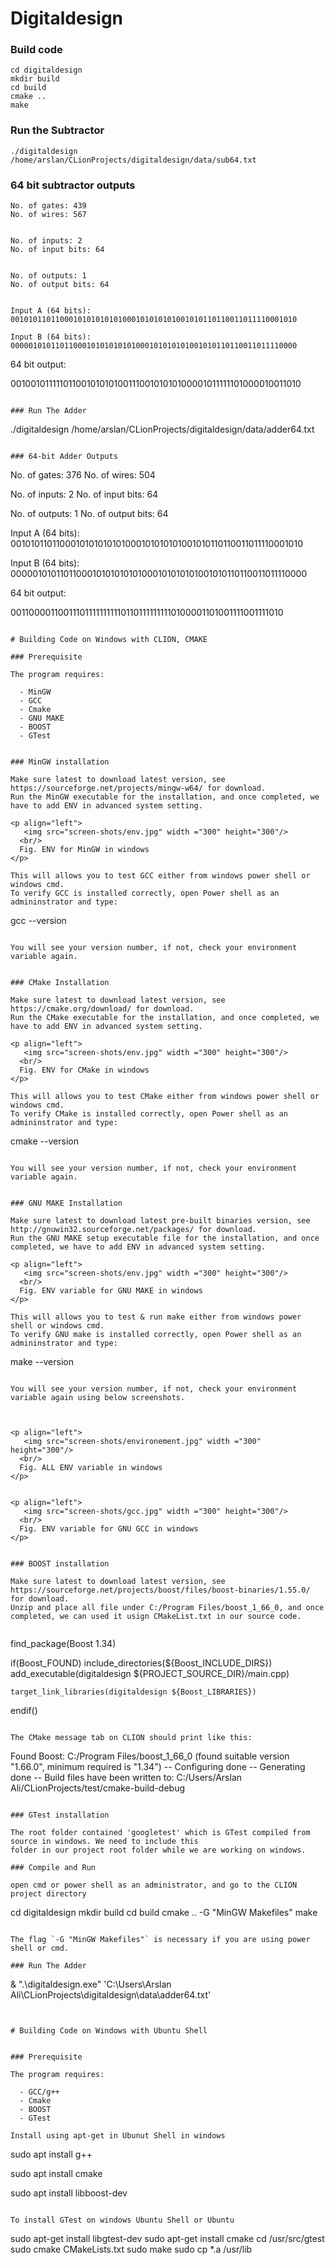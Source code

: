 # Digitaldesign

### Build code

```
cd digitaldesign
mkdir build
cd build
cmake ..
make
```

### Run the Subtractor 

```
./digitaldesign /home/arslan/CLionProjects/digitaldesign/data/sub64.txt
```


###  64 bit subtractor outputs 

```
No. of gates: 439
No. of wires: 567


No. of inputs: 2
No. of input bits: 64


No. of outputs: 1
No. of output bits: 64


Input A (64 bits): 
0010101101100010101010101000101010101001010110110011011110001010

Input B (64 bits): 
0000010101101100010101010101000101010101001010110110011011110000

```
64 bit output:

0010010111110110010101010011100101010100001011111101000010011010
```

### Run The Adder

```
./digitaldesign /home/arslan/CLionProjects/digitaldesign/data/adder64.txt
```

### 64-bit Adder Outputs 

```
No. of gates: 376
No. of wires: 504


No. of inputs: 2
No. of input bits: 64


No. of outputs: 1
No. of output bits: 64

Input A (64 bits): 
0010101101100010101010101000101010101001010110110011011110001010

Input B (64 bits): 
0000010101101100010101010101000101010101001010110110011011110000

64 bit output:

0011000011001110111111111101101111111110100001101001111001111010
```

# Building Code on Windows with CLION, CMAKE

### Prerequisite

The program requires:

  - MinGW 
  - GCC 
  - Cmake
  - GNU MAKE
  - BOOST
  - GTest  


### MinGW installation

Make sure latest to download latest version, see https://sourceforge.net/projects/mingw-w64/ for download.
Run the MinGW executable for the installation, and once completed, we have to add ENV in advanced system setting. 

<p align="left">
   <img src="screen-shots/env.jpg" width ="300" height="300"/>  
  <br/>
  Fig. ENV for MinGW in windows
</p>

This will allows you to test GCC either from windows power shell or windows cmd.
To verify GCC is installed correctly, open Power shell as an admininstrator and type:

```
gcc --version

```

You will see your version number, if not, check your environment variable again. 


### CMake Installation

Make sure latest to download latest version, see https://cmake.org/download/ for download.
Run the CMake executable for the installation, and once completed, we have to add ENV in advanced system setting. 

<p align="left">
   <img src="screen-shots/env.jpg" width ="300" height="300"/>  
  <br/>
  Fig. ENV for CMake in windows
</p>

This will allows you to test CMake either from windows power shell or windows cmd.
To verify CMake is installed correctly, open Power shell as an admininstrator and type:

```
cmake --version

```

You will see your version number, if not, check your environment variable again. 


### GNU MAKE Installation

Make sure latest to download latest pre-built binaries version, see http://gnuwin32.sourceforge.net/packages/ for download.
Run the GNU MAKE setup executable file for the installation, and once completed, we have to add ENV in advanced system setting. 

<p align="left">
   <img src="screen-shots/env.jpg" width ="300" height="300"/>  
  <br/>
  Fig. ENV variable for GNU MAKE in windows
</p>

This will allows you to test & run make either from windows power shell or windows cmd.
To verify GNU make is installed correctly, open Power shell as an admininstrator and type:

```
make --version

```

You will see your version number, if not, check your environment variable again using below screenshots.



<p align="left">
   <img src="screen-shots/environement.jpg" width ="300" height="300"/>  
  <br/>
  Fig. ALL ENV variable in windows
</p>


<p align="left">
   <img src="screen-shots/gcc.jpg" width ="300" height="300"/>  
  <br/>
  Fig. ENV variable for GNU GCC in windows
</p> 


### BOOST installation

Make sure latest to download latest version, see https://sourceforge.net/projects/boost/files/boost-binaries/1.55.0/ for download.
Unzip and place all file under C:/Program Files/boost_1_66_0, and once completed, we can used it usign CMakeList.txt in our source code.


```
find_package(Boost 1.34)

if(Boost_FOUND)
    include_directories(${Boost_INCLUDE_DIRS})
    add_executable(digitaldesign  ${PROJECT_SOURCE_DIR}/main.cpp)

    target_link_libraries(digitaldesign ${Boost_LIBRARIES})

endif()

```

The CMake message tab on CLION should print like this:

```
Found Boost: C:/Program Files/boost_1_66_0 (found suitable version "1.66.0", minimum required is "1.34")
-- Configuring done
-- Generating done
-- Build files have been written to: C:/Users/Arslan Ali/CLionProjects/test/cmake-build-debug

```

### GTest installation

The root folder contained 'googletest' which is GTest compiled from source in windows. We need to include this 
folder in our project root folder while we are working on windows. 

### Compile and Run

open cmd or power shell as an administrator, and go to the CLION project directory

```
cd digitaldesign
mkdir build
cd build
cmake .. -G "MinGW Makefiles"
make

```

The flag `-G "MinGW Makefiles"` is necessary if you are using power shell or cmd. 

### Run The Adder

```
& ".\digitaldesign.exe" 'C:\Users\Arslan Ali\CLionProjects\digitaldesign\data\adder64.txt'
```


# Building Code on Windows with Ubuntu Shell


### Prerequisite

The program requires:

  - GCC/g++
  - Cmake
  - BOOST
  - GTest  

Install using apt-get in Ubunut Shell in windows

```
sudo apt install g++ 

sudo apt install cmake 

sudo apt install libboost-dev

 ```

To install GTest on windows Ubuntu Shell or Ubuntu

```
sudo apt-get install libgtest-dev
sudo apt-get install cmake
cd /usr/src/gtest
sudo cmake CMakeLists.txt
sudo make
sudo cp *.a /usr/lib
```
